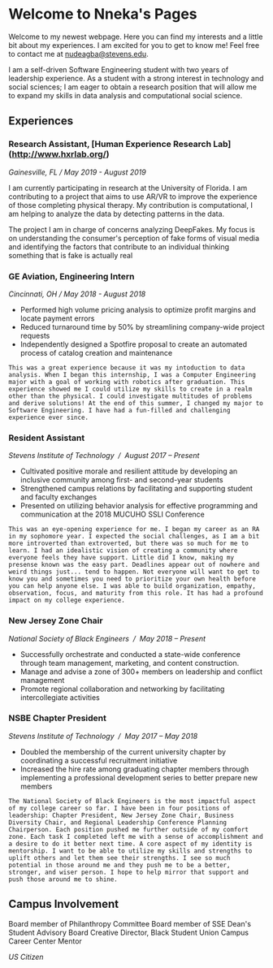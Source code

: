 # Welcome to Nneka's Pages

Welcome to my newest webpage. Here you can find my interests and a little bit about my experiences. I am excited for you to get to know me! Feel free to contact me at nudeagba@stevens.edu.

I am a self-driven Software Engineering student with two years of leadership experience. As a student with a strong interest in technology and social sciences; I am eager to obtain a research position that will allow me to expand my skills in data analysis and computational social science.

## Experiences

### Research Assistant, [Human Experience Research Lab] (http://www.hxrlab.org/)
_Gainesville, FL / May 2019 - August 2019_

I am currently participating in research at the University of Florida. I am contributing to a project that aims to use AR/VR to improve the experience of those completing physical therapy. My contribution is computational, I am helping to analyze the data by detecting patterns in the data. 

The project I am in charge of concerns analyzing DeepFakes. My focus is on understanding the consumer's perception of fake forms of visual media and identifying the factors that contribute to an individual thinking something that is fake is actually real

### GE Aviation, Engineering Intern
_Cincinnati, OH / May 2018 - August 2018_
- Performed high volume pricing analysis to optimize profit margins and locate payment errors
- Reduced turnaround time by 50% by streamlining company-wide project requests 
- Independently designed a Spotfire proposal to create an automated process of catalog creation and maintenance

```
This was a great experience because it was my intoduction to data analysis. When I began this internship, I was a Computer Engineering major with a goal of working with robotics after graduation. This experience showed me I could utilize my skills to create in a realm other than the physical. I could investigate multitudes of problems and derive solutions! At the end of this summer, I changed my major to Software Engineering. I have had a fun-filled and challenging experience ever since.
```

### Resident Assistant 
_Stevens Institute of Technology  /  August 2017 – Present_
-  Cultivated positive morale and resilient attitude by developing an inclusive community among first- and second-year students
- Strengthened campus relations by facilitating and supporting student and faculty exchanges
- Presented on utilizing behavior analysis for effective programming and communication at the 2018 MUCUHO SSLI Conference

```
This was an eye-opening experience for me. I began my career as an RA in my sophomore year. I expected the social challenges, as I am a bit more introverted than extroverted, but there was so much for me to learn. I had an idealistic vision of creating a community where everyone feels they have support. Little did I know, making my presense known was the easy part. Deadlines appear out of nowhere and weird things just... tend to happen. Not everyone will want to get to know you and sometimes you need to prioritize your own health before you can help anyone else. I was able to build organization, empathy, observation, focus, and maturity from this role. It has had a profound impact on my college experience.
```

### New Jersey Zone Chair
_National Society of Black Engineers  /  May 2018 – Present_
- Successfully orchestrate and conducted a state-wide conference through team management, marketing, and content construction.
- Manage and advise a zone of 300+ members on leadership and conflict management 
- Promote regional collaboration and networking by facilitating intercollegiate activities

### NSBE Chapter President 
_Stevens Institute of Technology  /  May 2017 – May 2018_
- Doubled the membership of the current university chapter by coordinating a successful recruitment initiative 
-  Increased the hire rate among graduating chapter members through implementing a professional development series to better prepare new members

```
The National Society of Black Engineers is the most impactful aspect of my college career so far. I have been in four positions of leadership: Chapter President, New Jersey Zone Chair, Business Diversity Chair, and Regional Leadership Conference Planning Chairperson. Each position pushed me further outside of my comfort zone. Each task I completed left me with a sense of accomplishment and a desire to do it better next time. A core aspect of my identity is mentorship. I want to be able to utilize my skills and strengths to uplift others and let them see their strengths. I see so much potential in those around me and they push me to be a better, stronger, and wiser person. I hope to help mirror that support and push those around me to shine.
```

## Campus Involvement

Board member of Philanthropy Committee 
Board member of SSE Dean's Student Advisory Board 
Creative Director, Black Student Union 
Campus Career Center Mentor

_US Citizen_
